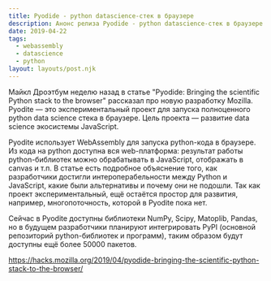 ```yaml
---
title: Pyodide - python datascience-стек в браузере
description: Анонс релиза Pyodide - python datascience-стек в браузере
date: 2019-04-22
tags:
  - webassembly
  - datascience
  - python
layout: layouts/post.njk
---
```

Майкл Дроэтбум неделю назад в статье "Pyodide: Bringing the scientific Python stack to the browser" рассказал про новую разработку Mozilla. Pyodite — это экспериментальный проект для запуска полноценного python data science стека в браузере. Цель проекта — развитие data science экосистемы JavaScript.

Pyodite использует WebAssembly для запуска python-кода в браузере. Из кода на python доступна вся web-платформа: результат работы python-библиотек можно обрабатывать в JavaScript, отображать в canvas и т.п. В статье есть подробное объяснение того, как разработчики достигли интероперабельности между Python и JavaScript, какие были альтернативы и почему они не подошли. Так как проект экспериментальный, ещё остаётся простор для развития, например, многопоточность, которой в Pyodite пока нет.

Сейчас в Pyodite доступны библиотеки NumPy, Scipy, Matoplib, Pandas, но в будущем разработчики планируют интегрировать PyPI (основной репозиторий python-библиотек и программ), таким образом будут доступны ещё более 50000 пакетов.

https://hacks.mozilla.org/2019/04/pyodide-bringing-the-scientific-python-stack-to-the-browser/ 
